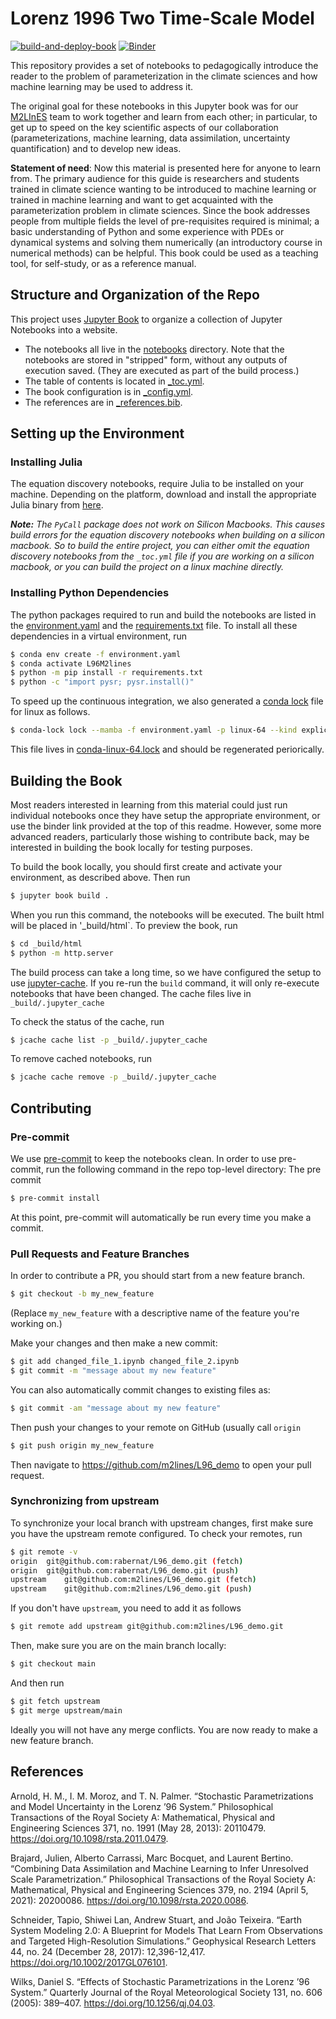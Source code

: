 # Lorenz 1996 Two Time-Scale Model

[![build-and-deploy-book](https://github.com/m2lines/L96_demo/actions/workflows/deploy.yml/badge.svg)](https://github.com/m2lines/L96_demo/actions/workflows/deploy.yml)
[![Binder](https://mybinder.org/badge_logo.svg)](https://mybinder.org/v2/gh/m2lines/L96_demo/HEAD)


This repository provides a set of notebooks to pedagogically introduce the reader to the problem of parameterization in the climate sciences and how machine learning may be used to address it.

The original goal for these notebooks in this Jupyter book was for our [M2LInES](https://m2lines.github.io/) team to work together and learn from each other; in particular, to get up to speed on the key scientific aspects of our collaboration (parameterizations, machine learning, data assimilation, uncertainty quantification) and to develop new ideas.

**Statement of need**: Now this material is presented here for anyone to learn from. The primary audience for this guide is researchers and students trained in climate science wanting to be introduced to machine learning or trained in machine learning and want to get acquainted with the parameterization problem in climate sciences. Since the book addresses people from multiple fields the level of pre-requisites required is minimal; a basic understanding of Python and some experience with PDEs or dynamical systems and solving them numerically (an introductory course in numerical methods) can be helpful. This book could be used as a teaching tool, for self-study, or as a reference manual.


## Structure and Organization of the Repo

This project uses [Jupyter Book](https://jupyterbook.org/) to organize a collection of
Jupyter Notebooks into a website.

- The notebooks all live in the [notebooks](https://github.com/m2lines/L96_demo/tree/main/notebooks) directory.
  Note that the notebooks are stored in "stripped" form, without any outputs of execution saved.
  (They are executed as part of the build process.)
- The table of contents is located in [\_toc.yml](https://github.com/m2lines/L96_demo/blob/main/_toc.yml).
- The book configuration is in [\_config.yml](https://github.com/m2lines/L96_demo/blob/main/_config.yml).
- The references are in [\_references.bib](https://github.com/m2lines/L96_demo/blob/main/references.bib).

## Setting up the Environment

### Installing Julia

The equation discovery notebooks, require Julia to be installed on your machine. Depending on the platform, download and install the appropriate Julia binary from [here](https://julialang.org/downloads/).

_**Note:** The `PyCall` package does not work on Silicon Macbooks. This causes build errors for the equation discovery notebooks when building on a silicon macbook. So to build the entire project, you can either omit the equation discovery notebooks from the `_toc.yml` file if you are working on a silicon macbook, or you can build the project on a linux machine directly._

### Installing Python Dependencies

The python packages required to run and build the notebooks are listed in the
[environment.yaml](https://github.com/m2lines/L96_demo/blob/main/environment.yaml) and the [requirements.txt](https://github.com/m2lines/L96_demo/blob/main/requirements.txt) file.
To install all these dependencies in a virtual environment, run

```bash
$ conda env create -f environment.yaml
$ conda activate L96M2lines
$ python -m pip install -r requirements.txt
$ python -c "import pysr; pysr.install()"
```

To speed up the continuous integration, we also generated a
[conda lock](https://conda.github.io/conda-lock/) file for linux as follows.

```bash
$ conda-lock lock --mamba -f environment.yaml -p linux-64 --kind explicit
```

This file lives in [conda-linux-64.lock](https://github.com/m2lines/L96_demo/blob/main/conda-linux-64.lock) and should be regenerated periorically.

## Building the Book

Most readers interested in learning from this material could just run individual notebooks once they have setup the appropriate environment, or use the binder link provided at the top of this readme. However, some more advanced readers, particularly those wishing to contribute back, may be interested in building the book locally for testing purposes.

To build the book locally, you should first create and activate your environment,
as described above. Then run

```bash
$ jupyter book build .
```

When you run this command, the notebooks will be executed.
The built html will be placed in '\_build/html`.
To preview the book, run

```bash
$ cd _build/html
$ python -m http.server
```

The build process can take a long time, so we have configured the setup to use
[jupyter-cache](https://jupyter-cache.readthedocs.io/en/latest/).
If you re-run the `build` command, it will only re-execute notebooks
that have been changed. The cache files live in `_build/.jupyter_cache`

To check the status of the cache, run

```bash
$ jcache cache list -p _build/.jupyter_cache
```

To remove cached notebooks, run

```bash
$ jcache cache remove -p _build/.jupyter_cache
```

## Contributing


### Pre-commit

We use [pre-commit](https://pre-commit.com/) to keep the notebooks clean.
In order to use pre-commit, run the following command in the repo top-level directory:
The pre commit

```bash
$ pre-commit install
```

At this point, pre-commit will automatically be run every time you make a commit.

### Pull Requests and Feature Branches

In order to contribute a PR, you should start from a new feature branch.

```bash
$ git checkout -b my_new_feature
```

(Replace `my_new_feature` with a descriptive name of the feature you're working on.)

Make your changes and then make a new commit:

```bash
$ git add changed_file_1.ipynb changed_file_2.ipynb
$ git commit -m "message about my new feature"
```

You can also automatically commit changes to existing files as:

```bash
$ git commit -am "message about my new feature"
```

Then push your changes to your remote on GitHub (usually call `origin`

```bash
$ git push origin my_new_feature
```

Then navigate to https://github.com/m2lines/L96_demo to open your pull request.

### Synchronizing from upstream

To synchronize your local branch with upstream changes, first make sure you have the upstream remote configured.
To check your remotes, run

```bash
$ git remote -v
origin	git@github.com:rabernat/L96_demo.git (fetch)
origin	git@github.com:rabernat/L96_demo.git (push)
upstream	git@github.com:m2lines/L96_demo.git (fetch)
upstream	git@github.com:m2lines/L96_demo.git (push)
```

If you don't have `upstream`, you need to add it as follows

```bash
$ git remote add upstream git@github.com:m2lines/L96_demo.git
```

Then, make sure you are on the main branch locally:

```bash
$ git checkout main
```

And then run

```bash
$ git fetch upstream
$ git merge upstream/main
```

Ideally you will not have any merge conflicts.
You are now ready to make a new feature branch.

## References

Arnold, H. M., I. M. Moroz, and T. N. Palmer. “Stochastic Parametrizations and Model Uncertainty in the Lorenz ’96 System.” Philosophical Transactions of the Royal Society A: Mathematical, Physical and Engineering Sciences 371, no. 1991 (May 28, 2013): 20110479. https://doi.org/10.1098/rsta.2011.0479.

Brajard, Julien, Alberto Carrassi, Marc Bocquet, and Laurent Bertino. “Combining Data Assimilation and Machine Learning to Infer Unresolved Scale Parametrization.” Philosophical Transactions of the Royal Society A: Mathematical, Physical and Engineering Sciences 379, no. 2194 (April 5, 2021): 20200086. https://doi.org/10.1098/rsta.2020.0086.

Schneider, Tapio, Shiwei Lan, Andrew Stuart, and João Teixeira. “Earth System Modeling 2.0: A Blueprint for Models That Learn From Observations and Targeted High-Resolution Simulations.” Geophysical Research Letters 44, no. 24 (December 28, 2017): 12,396-12,417. https://doi.org/10.1002/2017GL076101.

Wilks, Daniel S. “Effects of Stochastic Parametrizations in the Lorenz ’96 System.” Quarterly Journal of the Royal Meteorological Society 131, no. 606 (2005): 389–407. https://doi.org/10.1256/qj.04.03.
